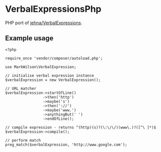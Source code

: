 # VerbalExpressionsPhp

PHP port of [jehna/VerbalExpressions][1].

## Example usage

    <?php

    require_once 'vendor/composer/autoload.php';

    use MarkWilson\VerbalExpression;

    // initialise verbal expression instance
    $verbalExpression = new VerbalExpression();

    // URL matcher
    $verbalExpression->startOfLine()
                     ->then('http')
                     ->maybe('s')
                     ->then('://')
                     ->maybe('www.')
                     ->anythingBut(' ')
                     ->endOfLine();

    // compile expression - returns ^(http)(s)?(\:\/\/)(www\.)?([^\ ]*)$
    $verbalExpression->compile();

    // perform match
    preg_match($verbalExpression, 'http://www.google.com');


  [1]: https://github.com/jehna/VerbalExpressions "jehna/VerbalExpressions"
